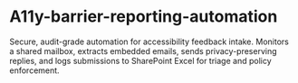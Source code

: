 # A11y-barrier-reporting-automation
Secure, audit-grade automation for accessibility feedback intake. Monitors a shared mailbox, extracts embedded emails, sends privacy-preserving replies, and logs submissions to SharePoint Excel for triage and policy enforcement.
